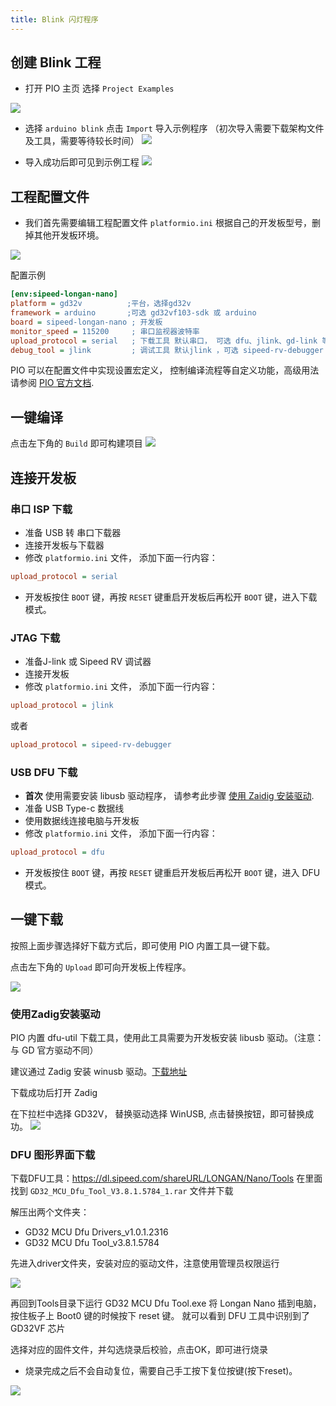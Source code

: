 ```yaml
---
title: Blink 闪灯程序
---
```


## 创建 Blink 工程

* 打开 PIO 主页 选择 `Project Examples`

![](http://blog.sipeed.com/wp-content/uploads/2019/04/d977e844490e6ccc4625f701883a29f5.png)

* 选择 `arduino blink` 点击 `Import` 导入示例程序 （初次导入需要下载架构文件及工具，需要等待较长时间）
![](http://blog.sipeed.com/wp-content/uploads/2019/04/82943a6b74077e6210e2d9421cb5438f.png)

* 导入成功后即可见到示例工程
![](http://blog.sipeed.com/wp-content/uploads/2019/04/1262373ca7b0b483e30dac1124adaabf.png)

## 工程配置文件


* 我们首先需要编辑工程配置文件 `platformio.ini` 根据自己的开发板型号，删掉其他开发板环境。

![](./../assets/pio_ini_cfg.png)

配置示例
```ini
[env:sipeed-longan-nano]
platform = gd32v          ;平台，选择gd32v
framework = arduino       ;可选 gd32vf103-sdk 或 arduino
board = sipeed-longan-nano ; 开发板
monitor_speed = 115200     ; 串口监视器波特率
upload_protocol = serial   ; 下载工具 默认串口， 可选 dfu、jlink、gd-link 等
debug_tool = jlink         ; 调试工具 默认jlink ，可选 sipeed-rv-debugger 等
```
PIO 可以在配置文件中实现设置宏定义， 控制编译流程等自定义功能，高级用法请参阅 [PIO 官方文档](https://docs.platformio.org/en/latest/projectconf.html).

## 一键编译

点击左下角的 `Build` 即可构建项目
![](./../assets/pio_complie.png)

## 连接开发板
### 串口 ISP 下载
* 准备 USB 转 串口下载器
* 连接开发板与下载器
* 修改 `platformio.ini` 文件， 添加下面一行内容：
```ini
upload_protocol = serial
```
* 开发板按住 `BOOT` 键，再按 `RESET` 键重启开发板后再松开 `BOOT` 键，进入下载模式。

### JTAG 下载
* 准备J-link 或 Sipeed RV 调试器
* 连接开发板
* 修改 `platformio.ini` 文件， 添加下面一行内容：
```ini
upload_protocol = jlink
```
或者
```ini
upload_protocol = sipeed-rv-debugger
```

### USB DFU 下载
* **首次** 使用需要安装 libusb 驱动程序， 请参考此步骤 [使用 Zaidig 安装驱动](###使用zadig安装驱动).
* 准备 USB Type-c 数据线
* 使用数据线连接电脑与开发板
* 修改 `platformio.ini` 文件， 添加下面一行内容：
```ini
upload_protocol = dfu
```
* 开发板按住 `BOOT` 键，再按 `RESET` 键重启开发板后再松开 `BOOT` 键，进入 DFU 模式。


## 一键下载

按照上面步骤选择好下载方式后，即可使用 PIO 内置工具一键下载。

点击左下角的 `Upload` 即可向开发板上传程序。

![](./../assets/pio_upload.png)

### 使用Zadig安装驱动
PIO 内置 dfu-util 下载工具，使用此工具需要为开发板安装 libusb 驱动。（注意： 与 GD 官方驱动不同）

建议通过 Zadig 安装 winusb 驱动。[下载地址](https://github.com/pbatard/libwdi/releases/download/b721/zadig-2.4.exe)

下载成功后打开 Zadig

在下拉栏中选择 GD32V， 替换驱动选择 WinUSB, 点击替换按钮，即可替换成功。
![](./../assets/dfu_zadig.png)
### DFU 图形界面下载

下载DFU工具：<https://dl.sipeed.com/shareURL/LONGAN/Nano/Tools>
在里面找到 `GD32_MCU_Dfu_Tool_V3.8.1.5784_1.rar` 文件并下载

解压出两个文件夹：

- GD32 MCU Dfu Drivers_v1.0.1.2316 
- GD32 MCU Dfu Tool_v3.8.1.5784

先进入driver文件夹，安装对应的驱动文件，注意使用管理员权限运行

![](./../assets/examples/how_to_install_dfu.png)

再回到Tools目录下运行 GD32 MCU Dfu Tool.exe
将 Longan Nano 插到电脑，按住板子上 Boot0 键的时候按下 reset 键。
就可以看到 DFU 工具中识别到了 GD32VF 芯片

选择对应的固件文件，并勾选烧录后校验，点击OK，即可进行烧录

- 烧录完成之后不会自动复位，需要自己手工按下复位按键(按下reset)。

![](./../assets/examples/how_to_use_dfu.png)
